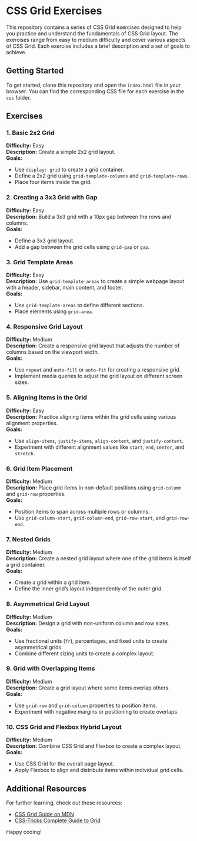 # CSS Grid Exercises

This repository contains a series of CSS Grid exercises designed to help you practice and understand the fundamentals of CSS Grid layout. The exercises range from easy to medium difficulty and cover various aspects of CSS Grid. Each exercise includes a brief description and a set of goals to achieve.

## Getting Started

To get started, clone this repository and open the `index.html` file in your browser. You can find the corresponding CSS file for each exercise in the `css` folder.

## Exercises

### 1. Basic 2x2 Grid
**Difficulty:** Easy  
**Description:** Create a simple 2x2 grid layout.  
**Goals:** 
- Use `display: grid` to create a grid container.
- Define a 2x2 grid using `grid-template-columns` and `grid-template-rows`.
- Place four items inside the grid.

### 2. Creating a 3x3 Grid with Gap
**Difficulty:** Easy  
**Description:** Build a 3x3 grid with a 10px gap between the rows and columns.  
**Goals:** 
- Define a 3x3 grid layout.
- Add a gap between the grid cells using `grid-gap` or `gap`.

### 3. Grid Template Areas
**Difficulty:** Easy  
**Description:** Use `grid-template-areas` to create a simple webpage layout with a header, sidebar, main content, and footer.  
**Goals:** 
- Use `grid-template-areas` to define different sections.
- Place elements using `grid-area`.

### 4. Responsive Grid Layout
**Difficulty:** Medium  
**Description:** Create a responsive grid layout that adjusts the number of columns based on the viewport width.  
**Goals:** 
- Use `repeat` and `auto-fill` or `auto-fit` for creating a responsive grid.
- Implement media queries to adjust the grid layout on different screen sizes.

### 5. Aligning Items in the Grid
**Difficulty:** Easy  
**Description:** Practice aligning items within the grid cells using various alignment properties.  
**Goals:** 
- Use `align-items`, `justify-items`, `align-content`, and `justify-content`.
- Experiment with different alignment values like `start`, `end`, `center`, and `stretch`.

### 6. Grid Item Placement
**Difficulty:** Medium  
**Description:** Place grid items in non-default positions using `grid-column` and `grid-row` properties.  
**Goals:** 
- Position items to span across multiple rows or columns.
- Use `grid-column-start`, `grid-column-end`, `grid-row-start`, and `grid-row-end`.

### 7. Nested Grids
**Difficulty:** Medium  
**Description:** Create a nested grid layout where one of the grid items is itself a grid container.  
**Goals:** 
- Create a grid within a grid item.
- Define the inner grid’s layout independently of the outer grid.

### 8. Asymmetrical Grid Layout
**Difficulty:** Medium  
**Description:** Design a grid with non-uniform column and row sizes.  
**Goals:** 
- Use fractional units (`fr`), percentages, and fixed units to create asymmetrical grids.
- Combine different sizing units to create a complex layout.

### 9. Grid with Overlapping Items
**Difficulty:** Medium  
**Description:** Create a grid layout where some items overlap others.  
**Goals:** 
- Use `grid-row` and `grid-column` properties to position items.
- Experiment with negative margins or positioning to create overlaps.

### 10. CSS Grid and Flexbox Hybrid Layout
**Difficulty:** Medium  
**Description:** Combine CSS Grid and Flexbox to create a complex layout.  
**Goals:** 
- Use CSS Grid for the overall page layout.
- Apply Flexbox to align and distribute items within individual grid cells.

## Additional Resources

For further learning, check out these resources:
- [CSS Grid Guide on MDN](https://developer.mozilla.org/en-US/docs/Web/CSS/CSS_Grid_Layout)
- [CSS-Tricks Complete Guide to Grid](https://css-tricks.com/snippets/css/complete-guide-grid/)

Happy coding!
